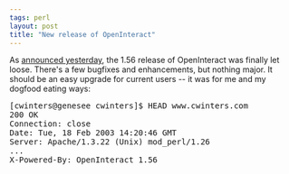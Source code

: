 ```yaml
---
tags: perl
layout: post
title: "New release of OpenInteract"
---
```




As <a href="http://sourceforge.net/mailarchive/forum.php?thread_id=1670993&forum_id=3225">announced yesterday</a>, the 1.56 release of OpenInteract was finally let loose. There's a few bugfixes and enhancements, but nothing major. It should be an easy upgrade for current users -- it was for me and my dogfood eating ways:

<pre>
[cwinters@genesee cwinters]$ HEAD www.cwinters.com
200 OK
Connection: close
Date: Tue, 18 Feb 2003 14:20:46 GMT
Server: Apache/1.3.22 (Unix) mod_perl/1.26
...
X-Powered-By: OpenInteract 1.56
</pre>


